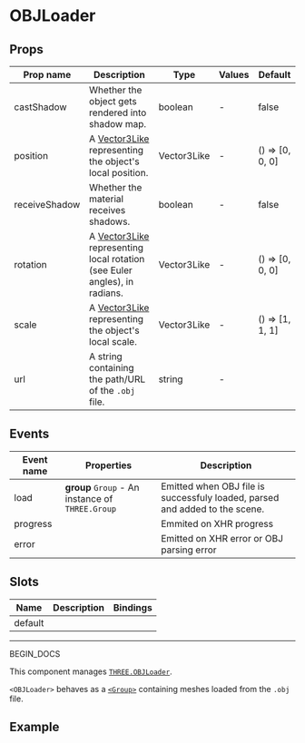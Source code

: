 # OBJLoader

## Props

| Prop name     | Description                                                                                     | Type        | Values | Default            |
| ------------- | ----------------------------------------------------------------------------------------------- | ----------- | ------ | ------------------ |
| castShadow    | Whether the object gets rendered into shadow map.                                               | boolean     | -      | false              |
| position      | A [Vector3Like](/types#vector3like) representing the object's local position.                   | Vector3Like | -      | () =&gt; [0, 0, 0] |
| receiveShadow | Whether the material receives shadows.                                                          | boolean     | -      | false              |
| rotation      | A [Vector3Like](/types#vector3like) representing local rotation (see Euler angles), in radians. | Vector3Like | -      | () =&gt; [0, 0, 0] |
| scale         | A [Vector3Like](/types#vector3like) representing the object's local scale.                      | Vector3Like | -      | () =&gt; [1, 1, 1] |
| url           | A string containing the path/URL of the `.obj` file.                                            | string      | -      |                    |

## Events

| Event name | Properties                                       | Description                                                                 |
| ---------- | ------------------------------------------------ | --------------------------------------------------------------------------- |
| load       | **group** `Group` - An instance of `THREE.Group` | Emitted when OBJ file is successfuly loaded, parsed and added to the scene. |
| progress   |                                                  | Emmited on XHR progress                                                     |
| error      |                                                  | Emitted on XHR error or OBJ parsing error                                   |

## Slots

| Name    | Description | Bindings |
| ------- | ----------- | -------- |
| default |             |          |

---

BEGIN_DOCS

  <script setup>
  import OBJLoader from '../../examples/OBJLoader.vue'
  </script>

This component manages [`THREE.OBJLoader`](https://threejs.org/docs/?q=objloader#examples/en/loaders/OBJLoader).

`<OBJLoader>` behaves as a [`<Group>`](/components/Objects/Group) containing meshes loaded from the `.obj` file.

## Example

  <ClientOnly>
  <OBJLoader />
  </ClientOnly>
